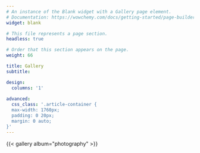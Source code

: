 ```yaml
---
# An instance of the Blank widget with a Gallery page element.
# Documentation: https://wowchemy.com/docs/getting-started/page-builder/
widget: blank

# This file represents a page section.
headless: true

# Order that this section appears on the page.
weight: 66

title: Gallery
subtitle:

design:
  columns: '1'
  
advanced:
  css_class: '.article-container {
  max-width: 1760px;
  padding: 0 20px;
  margin: 0 auto;
}'
---
```


{{< gallery album="photography" >}}

